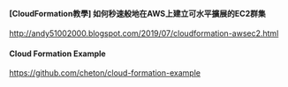 #### [CloudFormation教學] 如何秒速般地在AWS上建立可水平擴展的EC2群集
http://andy51002000.blogspot.com/2019/07/cloudformation-awsec2.html

#### Cloud Formation Example
https://github.com/cheton/cloud-formation-example
